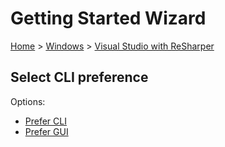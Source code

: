 # Getting Started Wizard

[Home](/docs/wiz/readme.md) > [Windows](Windows.md) > [Visual Studio with ReSharper](Windows_VisualStudioWithReSharper.md)

## Select CLI preference

Options:
 * [Prefer CLI](Windows_VisualStudioWithReSharper_Cli.md)
 * [Prefer GUI](Windows_VisualStudioWithReSharper_Gui.md)
